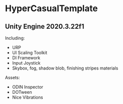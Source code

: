 # HyperCasualTemplate 
## Unity Engine 2020.3.22f1
Including:
- URP
- UI Scaling Toolkit
- DI Framework
- Input Joystick
- Skybox, fog, shadow blob, finishing stripes materials

Assets:
- ODIN Inspector
- DOTween
- Nice Vibrations
